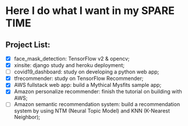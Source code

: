 # Here I do what I want in my SPARE TIME  

## Project List:  
- [x] face_mask_detection: TensorFlow v2 & opencv;  
- [x] xinsite: django study and heroku deployment;  
- [ ] covid19_dashboard: study on developing a python web app;  
- [x] tfrecommender: study on TensorFlow Recommender;  
- [x] AWS fullstack web app: build a Mythical Mysfits sample app;  
- [x] Amazon personalize recommender: finish the tutorial on building with AWS;  
- [ ] Amazon semantic recommendation system: build a recommendation system by using NTM (Neural Topic Model) and KNN (K-Nearest Neighbor);  

